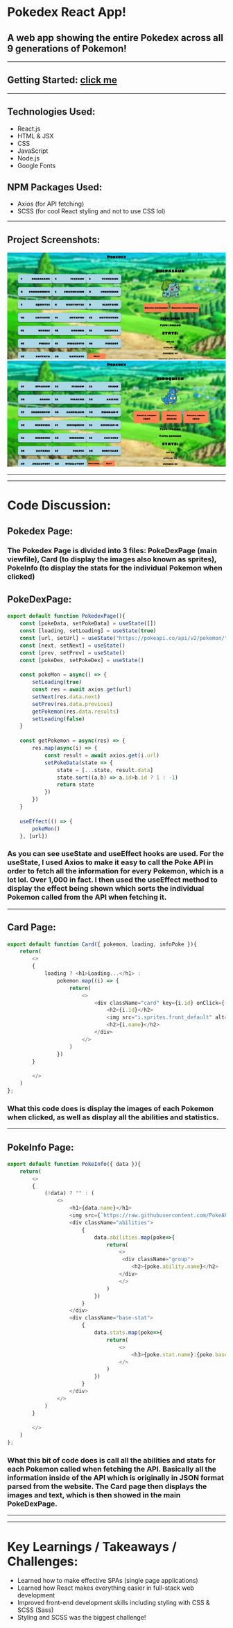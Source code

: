 # Pokedex React App!

## A web app showing the entire Pokedex across all 9 generations of Pokemon! 

--- 

## Getting Started: [click me]()

---

## Technologies Used: 
* React.js 
* HTML & JSX
* CSS 
* JavaScript
* Node.js 
* Google Fonts 

## NPM Packages Used: 
* Axios (for API fetching)
* SCSS (for cool React styling and not to use CSS lol)

---

## Project Screenshots: 
![poke](/public/1.png)
![poke](/public/2.png)

---

---

# Code Discussion: 

## Pokedex Page:

### The Pokedex Page is divided into 3 files: PokeDexPage (main viewfile), Card (to display the images also known as sprites), PokeInfo (to display the stats for the individual Pokemon when clicked)

## PokeDexPage: 
```JavaScript
export default function PokedexPage(){
    const [pokeData, setPokeData] = useState([])
    const [loading, setLoading] = useState(true)
    const [url, setUrl] = useState("https://pokeapi.co/api/v2/pokemon/")
    const [next, setNext] = useState()
    const [prev, setPrev] = useState()
    const [pokeDex, setPokeDex] = useState()

    const pokeMon = async() => {
        setLoading(true)
        const res = await axios.get(url)
        setNext(res.data.next)
        setPrev(res.data.previous)
        getPokemon(res.data.results)
        setLoading(false)
    }

    const getPokemon = async(res) => {
        res.map(async(i) => {
            const result = await axios.get(i.url)
            setPokeData(state => {
                state = [...state, result.data]
                state.sort((a,b) => a.id>b.id ? 1 : -1)
                return state 
            })
        })
    }

    useEffect(() => {
        pokeMon()
    }, [url])
```
### As you can see useState and useEffect hooks are used. For the useState, I used Axios to make it easy to call the Poke API in order to fetch all the information for every Pokemon, which is a lot lol. Over 1,000 in fact. I then used the useEffect method to display the effect being shown which sorts the individual Pokemon called from the API when fetching it. 
---
## Card Page: 
```JavaScript
export default function Card({ pokemon, loading, infoPoke }){
    return(
        <>
        {
            loading ? <h1>Loading...</h1> : 
                pokemon.map((i) => {
                    return(
                        <>
                            <div className="card" key={i.id} onClick={()=>infoPoke(i)}>
                                <h2>{i.id}</h2>
                                <img src="i.sprites.front_default" alt="" />
                                <h2>{i.name}</h2>
                            </div>
                        </>
                    )
                })
        }

        </>
    )
};
```
### What this code does is display the images of each Pokemon when clicked, as well as display all the abilities and statistics. 
---
## PokeInfo Page: 
```JavaScript
export default function PokeInfo({ data }){
    return(
        <>
        {
            (!data) ? "" : (
                <>
                    <h1>{data.name}</h1>
                    <img src={`https://raw.githubusercontent.com/PokeAPI/sprites/master/sprites/pokemon/other/dream-world/${data.id}.svg`} alt="" />
                    <div className="abilities">
                        {
                            data.abilities.map(poke=>{
                                return(
                                    <>
                                     <div className="group">
                                        <h2>{poke.ability.name}</h2>
                                    </div>
                                    </>
                                )
                            })
                        }
                    </div>
                    <div className="base-stat">
                        {
                            data.stats.map(poke=>{
                                return(
                                    <>
                                        <h3>{poke.stat.name}:{poke.base_stat}</h3>
                                    </>
                                )
                            })
                        }
                    </div>
                </>
            )
        }

        </>
    )
};
```
### What this bit of code does is call all the abilities and stats for each Pokemon called when fetching the API. Basically all the information inside of the API which is originally in JSON format parsed from the website. The Card page then displays the images and text, which is then showed in the main PokeDexPage. 

--- 

---

# Key Learnings / Takeaways / Challenges: 
* Learned how to make effective SPAs (single page applications)
* Learned how React makes everything easier in full-stack web development
* Improved front-end development skills including styling with CSS & SCSS (Sass)
* Styling and SCSS was the biggest challenge! 